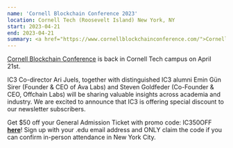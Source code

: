 ```yaml
---
name: 'Cornell Blockchain Conference 2023'
location: Cornell Tech (Roosevelt Island) New York, NY
start: 2023-04-21
end: 2023-04-21
summary: <a href="https://www.cornellblockchainconference.com/">Cornell Blockchain Conference</a> is back in Cornell Tech campus on April 21st. IC3 Co-director Ari Juels, together with distinguished IC3 alumni Emin Gün Sirer (Founder & CEO of Ava Labs) and Steven Goldfeder (Co-Founder & CEO, Offchain Labs) will be sharing valuable insights across academia and industry. We are excited to announce that IC3 is offering special discount to our newsletter subscribers. 
---
```


<stron><a href="https://www.cornellblockchainconference.com/">Cornell Blockchain Conference</a></strong> is back in Cornell Tech campus on April 21st. 

IC3 Co-director Ari Juels, together with distinguished IC3 alumni Emin Gün Sirer (Founder & CEO of Ava Labs) and Steven Goldfeder (Co-Founder & CEO, Offchain Labs) will be sharing valuable insights across academia and industry. We are excited to announce that IC3 is offering special discount to our newsletter subscribers. 

Get $50 off your General Admission Ticket with promo code: IC350OFF <strong><a href="https://www.eventbrite.com/e/cornell-blockchain-conference-2023-tickets-562689227627">here</a></strong>! Sign up with your .edu email address and ONLY claim the code if you can confirm in-person attendance in New York City.
